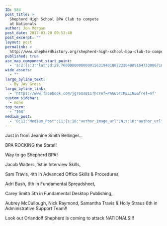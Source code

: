 ```yaml
---
ID: 584
post_title: >
  Shepherd High School BPA Club to compete
  at Nationals
author: Jon Morgan
post_date: 2017-03-20 00:53:48
post_excerpt: ""
layout: post
permalink: >
  http://www.shepherdhistory.org/shepherd-high-school-bpa-club-to-compete-at-nationals/
published: true
ase_map_component_start_point:
  - 'a:2:{s:3:"lat";d:29.760000000000001563194018672220408916473388671875;s:3:"lng";d:-95.3799999999999954525264911353588104248046875;}'
wide_assets:
  - ""
largo_byline_text:
  - By Jay Gross
largo_byline_link:
  - 'https://www.facebook.com/jgross811?hcref=PAGESTIMELINE&fref=nf'
custom_sidebar:
  - none
top_term:
  - "108"
medium_post:
  - 'O:11:"Medium_Post":11:{s:16:"author_image_url";N;s:10:"author_url";N;s:11:"byline_name";N;s:12:"byline_email";N;s:10:"cross_link";s:2:"no";s:2:"id";N;s:21:"follower_notification";s:3:"yes";s:7:"license";s:19:"all-rights-reserved";s:14:"publication_id";s:12:"881fb60cdbf3";s:6:"status";s:4:"none";s:3:"url";N;}'
---
```

Just in from Jeanine Smith Bellinger…

BPA ROCKING the State!!

Way to go Shepherd BPA!

Jacob Walters, 1st in Interview Skills,

Sam Travis, 4th in Advanced Office Skills &amp; Procedures,

Adri Bush, 6th in Fundamental Spreadsheet,

Carey Smith 5th in Fundamental Desktop Publishing,

Aubrey McCullough, Nick Raymond, Samantha Travis &amp; Holly Straus 6th in Administrative Support Team!!

Look out Orlando!! Shepherd is coming to attack NATIONALS!!!